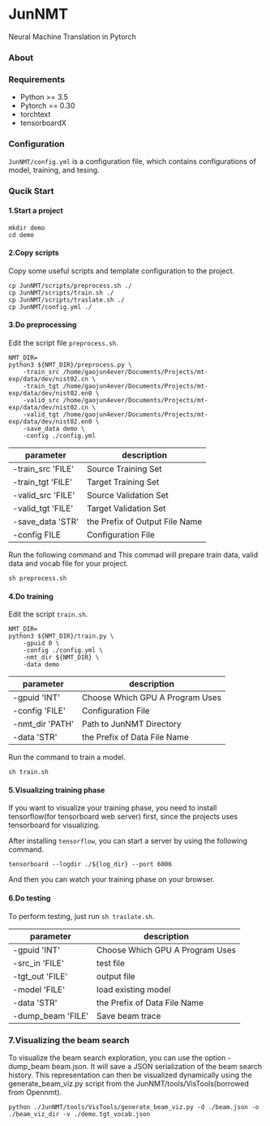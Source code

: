 # JunNMT
Neural Machine Translation in Pytorch

### About


### Requirements
- Python >= 3.5
- Pytorch == 0.30
- torchtext
- tensorboardX

### Configuration
`JunNMT/config.yml` is a configuration file, which contains configurations of model, training, and tesing.

### Qucik Start

#### 1.Start a project

```
mkdir demo
cd demo
```

#### 2.Copy scripts
Copy some useful scripts and template configuration to the project.

```
cp JunNMT/scripts/preprocess.sh ./
cp JunNMT/scripts/train.sh ./
cp JunNMT/scripts/traslate.sh ./
cp JunNMT/config.yml ./
```
#### 3.Do preprocessing

Edit the script file `preprocess.sh`.

```
NMT_DIR= 
python3 ${NMT_DIR}/preprocess.py \
    -train_src /home/gaojun4ever/Documents/Projects/mt-exp/data/dev/nist02.cn \
    -train_tgt /home/gaojun4ever/Documents/Projects/mt-exp/data/dev/nist02.en0 \
    -valid_src /home/gaojun4ever/Documents/Projects/mt-exp/data/dev/nist02.cn \
    -valid_tgt /home/gaojun4ever/Documents/Projects/mt-exp/data/dev/nist02.en0 \
    -save_data demo \
    -config ./config.yml
```

| parameter     | description |
|---            |--- |
| -train_src 'FILE' |  Source Training Set |
| -train_tgt 'FILE' |  Target Training Set |
| -valid_src 'FILE' |  Source Validation Set |
| -valid_tgt 'FILE' |  Target Validation Set |
| -save_data 'STR'  |  the Prefix of Output File Name |
| -config FILE    |  Configuration File |

Run the following command and This commad will prepare train data, valid data and vocab file for your project.

```
sh preprocess.sh
```


#### 4.Do training
Edit the script `train.sh`.

```
NMT_DIR=
python3 ${NMT_DIR}/train.py \
    -gpuid 0 \
    -config ./config.yml \
    -nmt_dir ${NMT_DIR} \
    -data demo
```

| parameter     | description |
|---            |---          |
| -gpuid 'INT'    |  Choose Which GPU A Program Uses |
| -config 'FILE'  |  Configuration File |
| -nmt_dir 'PATH' |  Path to JunNMT Directory |
| -data 'STR'     |  the Prefix of Data File Name |

Run the command to train a model.

```
sh train.sh
```

#### 5.Visualizing training phase
If you want to visualize your training phase, you need to install tensorflow(for tensorboard web server) first, since the projects uses tensorboard for visualizing.

After installing `tensorflow`, you can start a server by using the following command.

```
tensorboard --logdir ./${log_dir} --port 6006
```

And then you can watch your training phase on your browser.

#### 6.Do testing
To perform testing, just run `sh traslate.sh`.

| parameter     | description |
|---            |--- |
| -gpuid 'INT'    |  Choose Which GPU A Program Uses |
| -src_in 'FILE'  |  test file |
| -tgt_out 'FILE' |  output file    |
| -model 'FILE'   |  load existing model |
| -data 'STR'     |  the Prefix of Data File Name |
| -dump_beam 'FILE'|  Save  beam trace |
### 7.Visualizing the beam search
To visualize the beam search exploration, you can use the option -dump_beam beam.json. It will save a JSON serialization of the beam search history.
This representation can then be visualized dynamically using the generate_beam_viz.py script from the JunNMT/tools/VisTools(borrowed from Opennmt).
```
python ./JunNMT/tools/VisTools/generate_beam_viz.py -d ./beam.json -o ./beam_viz_dir -v ./demo.tgt_vocab.json
```